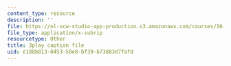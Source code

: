 ```yaml
---
content_type: resource
description: ''
file: https://ol-ocw-studio-app-production.s3.amazonaws.com/courses/16-885j-aircraft-systems-engineering-fall-2005/e188b813045350e8bf39b73d83d7fafd_uow6v1EuybE.vtt
file_type: application/x-subrip
resourcetype: Other
title: 3play caption file
uid: e188b813-0453-50e8-bf39-b73d83d7fafd
---
```

